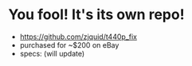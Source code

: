 # You fool! It's its own repo!
* https://github.com/zjquid/t440p_fix
* purchased for ~$200 on eBay
* specs: (will update)
